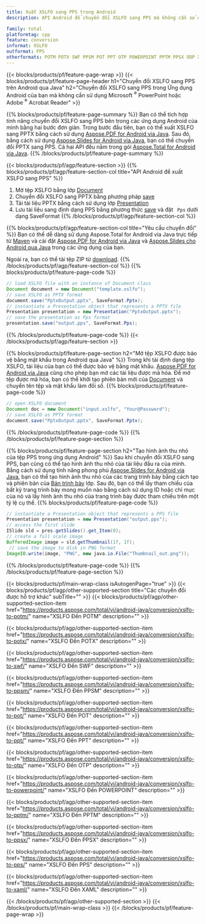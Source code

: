 ```yaml
---
title: Xuất XSLFO sang PPS trong Android
description: API Android để chuyển đổi XSLFO sang PPS mà không cần sử dụng Microsoft Word

family: total
platformtag: cpp
feature: conversion
informat: XSLFO
outformat: PPS
otherformats: POTM POTX SWF PPSM POT PPT OTP POWERPOINT PPTM PPSX ODP XAML
---
```

{{< blocks/products/pf/feature-page-wrap >}}
{{< blocks/products/pf/feature-page-header h1="Chuyển đổi XSLFO sang PPS trên Android qua Java" h2="Chuyển đổi XSLFO sang PPS trong Ứng dụng Android của bạn mà không cần sử dụng Microsoft <sup>&reg;</sup> PowerPoint hoặc Adobe <sup>&reg;</sup> Acrobat Reader" >}}

{{% blocks/products/pf/feature-page-summary %}}
Bạn có thể tích hợp tính năng chuyển đổi XSLFO sang PPS bên trong các ứng dụng Android của mình bằng hai bước đơn giản. Trong bước đầu tiên, bạn có thể xuất XSLFO sang PPTX bằng cách sử dụng [Aspose.PDF for Android via Java](https://products.aspose.com/pdf/android-java/). Sau đó, bằng cách sử dụng [Aspose.Slides for Android via Java](https://products.aspose.com/slides/android-java/), bạn có thể chuyển đổi PPTX sang PPS. Cả hai API đều nằm trong gói [Aspose.Total for Android via Java](https://products.aspose.com/total/android-java/). 
{{% /blocks/products/pf/feature-page-summary  %}}

{{< blocks/products/pf/agp/feature-section >}}
{{% blocks/products/pf/agp/feature-section-col title="API Android để xuất XSLFO sang PPS" %}}
1. Mở tệp XSLFO bằng lớp [Document](https://reference.aspose.com/pdf/java/com.aspose.pdf/Document)
2. Chuyển đổi XSLFO sang PPTX bằng phương pháp [save](https://reference.aspose.com/pdf/java/com.aspose.pdf/Document#save-java.lang.String-int-)
3. Tải tài liệu PPTX bằng cách sử dụng lớp [Presentation](https://reference.aspose.com/slides/java/com.aspose.slides/Presentation)
4. Lưu tài liệu sang định dạng PPS bằng phương thức [save](https://reference.aspose.com/slides/java/com.aspose.slides/Presentation#save-java.lang.String-int-) và đặt ` Pps` dưới dạng SaveFormat
{{% /blocks/products/pf/agp/feature-section-col %}}

{{% blocks/products/pf/agp/feature-section-col title="Yêu cầu chuyển đổi" %}}
Bạn có thể dễ dàng sử dụng Aspose.Total for Android via Java trực tiếp từ [Maven](https://repository.aspose.com/webapp/#/artifacts/browse/tree/General/repo/com/aspose/aspose-total) và cài đặt [Aspose.PDF for Android via Java](https://docs.aspose.com/pdf/androidjava/installation/) và [Aspose.Slides cho Android qua Java](https://docs.aspose.com/slides/androidjava/install-aspose-slides-for-android-via-java/) trong các ứng dụng của bạn.

Ngoài ra, bạn có thể tải tệp ZIP từ [download](https://releases.aspose.com/total/androidjava).
{{% /blocks/products/pf/agp/feature-section-col %}}
{{% blocks/products/pf/feature-page-code %}}

```java
// load XSLFO file with an instance of Document class
Document document = new Document("template.xslfo");
// save XSLFO as PPTX format 
document.save("PptxOutput.pptx", SaveFormat.Pptx); 
// instantiate a Presentation object that represents a PPTX file
Presentation presentation = new Presentation("PptxOutput.pptx");
// save the presentation as Pps format
presentation.save("output.pps", SaveFormat.Pps);   
```


{{% /blocks/products/pf/feature-page-code %}}
{{< /blocks/products/pf/agp/feature-section >}}

{{% blocks/products/pf/feature-page-section  h2="Mở tệp XSLFO được bảo vệ bằng mật khẩu trong Android qua Java" %}}
Trong khi tải định dạng tệp XSLFO, tài liệu của bạn có thể được bảo vệ bằng mật khẩu. [Aspose.PDF for Android via Java](https://products.aspose.com/pdf/android-java/) cũng cho phép bạn mở các tài liệu được mã hóa. Để mở tệp được mã hóa, bạn có thể khởi tạo phiên bản mới của [Document](https://reference.aspose.com/pdf/java/com.aspose.pdf/Document#Document-java.lang.String-java.lang.String-) và chuyển tên tệp và mật khẩu làm đối số.
{{% blocks/products/pf/feature-page-code %}}

```java
// open XSLFO document
Document doc = new Document("input.xslfo", "Your@Password");
// save XSLFO as PPTX format 
document.save("PptxOutput.pptx", SaveFormat.Pptx); 

```

{{% /blocks/products/pf/feature-page-code  %}}
{{% /blocks/products/pf/feature-page-section %}}

{{% blocks/products/pf/feature-page-section  h2="Tạo hình ảnh thu nhỏ của tệp PPS trong ứng dụng Android" %}}
Sau khi chuyển đổi XSLFO sang PPS, bạn cũng có thể tạo hình ảnh thu nhỏ của tài liệu đầu ra của mình. Bằng cách sử dụng tính năng phong phú [Aspose.Slides for Android via Java](https://products.aspose.com/slides/android-java/), bạn có thể tạo hình ảnh thu nhỏ của các trang trình bày bằng cách tạo và phiên bản của [Bản trình bày](https://reference.aspose.com/slides/java/com.aspose.slides/Presentation) lớp. Sau đó, bạn có thể lấy tham chiếu của bất kỳ trang trình bày mong muốn nào bằng cách sử dụng ID hoặc chỉ mục của nó và lấy hình ảnh thu nhỏ của trang trình bày được tham chiếu trên một tỷ lệ cụ thể.
{{% blocks/products/pf/feature-page-code %}}

```java
// instantiate a Presentation object that represents a PPS file
Presentation presentation = new Presentation("output.pps");
// access the first slide
ISlide sld = pres.getSlides().get_Item(0);
// create a full scale image
BufferedImage image = sld.getThumbnail(1f, 1f);
 // save the image to disk in PNG format
ImageIO.write(image, "PNG", new java.io.File("Thumbnail_out.png"));
```

{{% /blocks/products/pf/feature-page-code  %}}
{{% /blocks/products/pf/feature-page-section %}}

{{< blocks/products/pf/main-wrap-class isAutogenPage="true" >}}
{{< blocks/products/pf/agp/other-supported-section title="Các chuyển đổi được hỗ trợ khác" subTitle="" >}}
{{< blocks/products/pf/agp/other-supported-section-item href="https://products.aspose.com/total/vi/android-java/conversion/xslfo-to-potm/" name="XSLFO Đến POTM" description="" >}}

{{< blocks/products/pf/agp/other-supported-section-item href="https://products.aspose.com/total/vi/android-java/conversion/xslfo-to-potx/" name="XSLFO Đến POTX" description="" >}}

{{< blocks/products/pf/agp/other-supported-section-item href="https://products.aspose.com/total/vi/android-java/conversion/xslfo-to-swf/" name="XSLFO Đến SWF" description="" >}}

{{< blocks/products/pf/agp/other-supported-section-item href="https://products.aspose.com/total/vi/android-java/conversion/xslfo-to-ppsm/" name="XSLFO Đến PPSM" description="" >}}

{{< blocks/products/pf/agp/other-supported-section-item href="https://products.aspose.com/total/vi/android-java/conversion/xslfo-to-pot/" name="XSLFO Đến POT" description="" >}}

{{< blocks/products/pf/agp/other-supported-section-item href="https://products.aspose.com/total/vi/android-java/conversion/xslfo-to-ppt/" name="XSLFO Đến PPT" description="" >}}

{{< blocks/products/pf/agp/other-supported-section-item href="https://products.aspose.com/total/vi/android-java/conversion/xslfo-to-otp/" name="XSLFO Đến OTP" description="" >}}

{{< blocks/products/pf/agp/other-supported-section-item href="https://products.aspose.com/total/vi/android-java/conversion/xslfo-to-powerpoint/" name="XSLFO Đến POWERPOINT" description="" >}}

{{< blocks/products/pf/agp/other-supported-section-item href="https://products.aspose.com/total/vi/android-java/conversion/xslfo-to-pptm/" name="XSLFO Đến PPTM" description="" >}}

{{< blocks/products/pf/agp/other-supported-section-item href="https://products.aspose.com/total/vi/android-java/conversion/xslfo-to-ppsx/" name="XSLFO Đến PPSX" description="" >}}

{{< blocks/products/pf/agp/other-supported-section-item href="https://products.aspose.com/total/vi/android-java/conversion/xslfo-to-pps/" name="XSLFO Đến PPS" description="" >}}

{{< blocks/products/pf/agp/other-supported-section-item href="https://products.aspose.com/total/vi/android-java/conversion/xslfo-to-xaml/" name="XSLFO Đến XAML" description="" >}}


{{< /blocks/products/pf/agp/other-supported-section >}}
{{< /blocks/products/pf/main-wrap-class >}}
{{< /blocks/products/pf/feature-page-wrap >}}